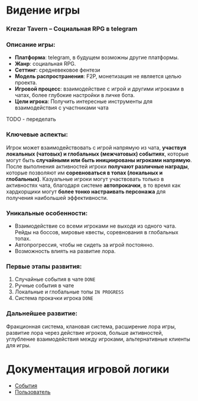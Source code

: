 # Видение игры

### Krezar Tavern – Социальная RPG в telegram

### Описание игры:
- **Платформа**: telegram, в будущем возможны другие платформы.
- **Жанр**: социальная RPG.
- **Сеттинг**: средневековое фентези
- **Модель распространения**: F2P, монетизация не является целью проекта.
- **Игровой процесс**: взаимодействие с игрой и другими игроками в чатах, более глубокие настройки в личке бота.
- **Цели игрока**: Получить интересные инструменты для взаимодействия с участниками чата

TODO - переделать
### Ключевые аспекты:
Игрок может взаимодействовать с игрой напрямую из чата, **участвуя локальных (чатовых) и глобальных (межчатовых) событиях**,
которые могут быть **случайными или быть инициированы игроками напрямую**.
После выполнения активностей игроки **получают различные награды**, которые позволяют им **соревноваться
в топах (локальных и глобальных)**.
Казуальные игроки могут участвовать только в активностях чата, благодаря системе **автопрокачки**,
в то время как хардкорщики могут **более тонко настраивать персонажа** для получения наибольшей эффективности.

### Уникальные особенности:
- Взаимодействие со всеми игроками не выходя из одного чата. 
Рейды на боссов, мировые квесты, соревнования в глобальных топах.
- Автопрогрессия, чтобы не сидеть за игрой постоянно.
- Возможность влиять на развитие лора.

### Первые этапы развития:
1.	Случайные события в чате `DONE`
2.	Ручные события в чате
3.	Локальные и глобальные топы `IN PROGRESS`
4.	Система прокачки игрока `DONE`

### Дальнейшее развитие:
Фракционная система, клановая система, расширение лора игры, развитие лора через действие игроков,
больше активностей, углубление взаимодействия между игроками, альтернативные клиенты для игры.


# Документация игровой логики

- [События](events.md)
- [Пользователь](user.md)